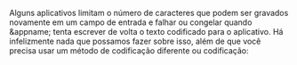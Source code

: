 <a name="settextfailed"></a>
Alguns aplicativos limitam o número de caracteres que podem ser gravados novamente em um campo de entrada e falhar ou congelar quando &appname; tenta escrever de volta o texto codificado para o aplicativo.
Há infelizmente nada que possamos fazer sobre isso, além de que você precisa usar um método de codificação diferente ou codificação:
